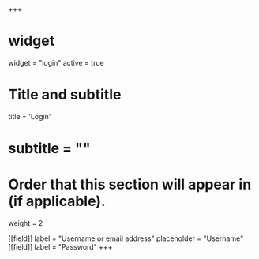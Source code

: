 +++
# widget
widget = "login"
active = true

# Title and subtitle
title = 'Login'
# subtitle = ""

# Order that this section will appear in (if applicable).
weight = 2

[[field]]
  label = "Username or email address"
  placeholder = "Username"
[[field]]
  label = "Password"
+++
